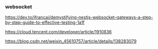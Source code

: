 ### websocket

https://dev.to/jfrancai/demystifying-nestjs-websocket-gateways-a-step-by-step-guide-to-effective-testing-1a1f

https://cloud.tencent.com/developer/article/1910836

https://blog.csdn.net/weixin_45610757/article/details/138283079
